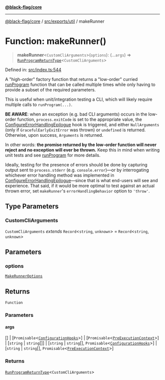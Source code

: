 [**@black-flag/core**](../../../../README.md)

***

[@black-flag/core](../../../../README.md) / [src/exports/util](../README.md) / makeRunner

# Function: makeRunner()

> **makeRunner**\<`CustomCliArguments`\>(`options`): (...`args`) => [`RunProgramReturnType`](../../type-aliases/RunProgramReturnType.md)\<`CustomCliArguments`\>

Defined in: [src/index.ts:544](https://github.com/Xunnamius/black-flag/blob/6975ac4841c42ac3213d392b5cb06d13a72628a4/src/index.ts#L544)

A "high-order" factory function that returns a "low-order" curried
[runProgram](../../functions/runProgram.md) function that can be called multiple times while only
having to provide a subset of the required parameters.

This is useful when unit/integration testing a CLI, which will likely require
multiple calls to `runProgram(...)`.

**BE AWARE**: when an exception (e.g. bad CLI arguments) occurs in the
low-order function, `process.exitCode` is set to the appropriate value, the
[ConfigureErrorHandlingEpilogue](../../type-aliases/ConfigureErrorHandlingEpilogue.md) hook is triggered, and either
`NullArguments` (only if `GracefulEarlyExitError` was thrown) or `undefined`
is returned. Otherwise, upon success, `Arguments` is returned.

In other words: **the promise returned by the low-order function will never
reject and no exception will ever be thrown.** Keep this in mind when writing
unit tests and see [runProgram](../../functions/runProgram.md) for more details.

Ideally, testing for the presence of errors should be done by capturing
output sent to `process.stderr` (e.g. `console.error`)—or by interrogating
whichever error handling method was implemented in
[ConfigureErrorHandlingEpilogue](../../type-aliases/ConfigureErrorHandlingEpilogue.md)—since that is what end-users will see
and experience. That said, if it would be more optimal to test against an
actual thrown error, set `makeRunner`'s `errorHandlingBehavior` option to
`'throw'`.

## Type Parameters

### CustomCliArguments

`CustomCliArguments` *extends* `Record`\<`string`, `unknown`\> = `Record`\<`string`, `unknown`\>

## Parameters

### options

[`MakeRunnerOptions`](../type-aliases/MakeRunnerOptions.md)

## Returns

`Function`

### Parameters

#### args

\[\] | \[`Promisable`\<[`ConfigurationHooks`](../../type-aliases/ConfigurationHooks.md)\>\] | \[`Promisable`\<[`PreExecutionContext`](../type-aliases/PreExecutionContext.md)\>\] | \[`string` \| `string`[]\] | \[`string` \| `string`[], `Promisable`\<[`ConfigurationHooks`](../../type-aliases/ConfigurationHooks.md)\>\] | \[`string` \| `string`[], `Promisable`\<[`PreExecutionContext`](../type-aliases/PreExecutionContext.md)\>\]

### Returns

[`RunProgramReturnType`](../../type-aliases/RunProgramReturnType.md)\<`CustomCliArguments`\>
